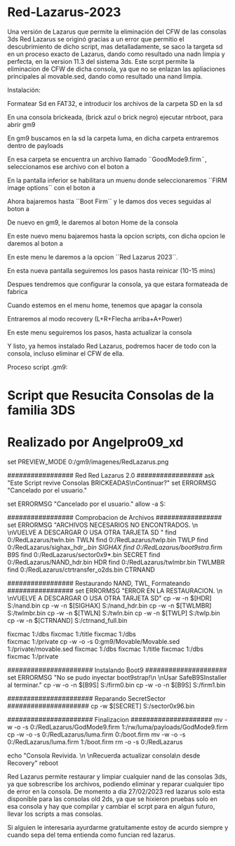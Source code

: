 # Red-Lazarus-2023
Una versión de Lazarus que permite la eliminación del CFW de las consolas 3ds
Red Lazarus se originó gracias a un error que permitio el descubrimiento de dicho script, mas detalladamente, se saco la targeta sd en un proceso exacto de Lazarus, dando como resultado una nadn limpia y perfecta, en la version 11.3 del sistema 3ds. Este scrpt permite la eliminacion de CFW de dicha consola, ya que no se enlazan las apliaciones principales al movable.sed, dando como resultado una nand limpia.

Instalación: 

Formatear Sd en FAT32, e introducir los archivos de la carpeta SD en la sd

En una consola brickeada, (brick azul o brick negro) ejecutar ntrboot, para abrir gm9

En gm9 buscamos en la sd la carpeta luma, en dicha carpeta entraremos dentro de payloads

En esa carpeta se encuentra un archivo llamado ¨GoodMode9.firm¨, seleccionamos ese archivo con el boton a

En la pantalla inferior se habilitara un muenu donde seleccionaremos ´´FIRM image options´´ con el boton a

Ahora bajaremos hasta ´´Boot Firm´´ y le damos dos veces seguidas al boton a

De nuevo en gm9, le daremos al boton Home de la consola

En este nuevo menu bajaremos hasta la opcion scripts, con dicha opcion le daremos al boton a

En este menu le daremos a la opcion ´´Red Lazarus 2023´´.

En esta nueva pantalla seguiremos los pasos hasta reinicar (10-15 mins)

Despues tendremos que configurar la consola, ya que estara formateada de fabrica

Cuando estemos en el menu home, tenemos que apagar la consola

Entraremos al modo recovery (L+R+Flecha arriba+A+Power)

En este menu seguiremos los pasos, hasta actualizar la consola



Y listo, ya hemos instalado Red Lazarus, podremos hacer de todo con la consola, incluso eliminar el CFW de ella.

Proceso script .gm9:

# Script que Resucita Consolas de la familia 3DS
# Realizado por Angelpro09_xd
set PREVIEW_MODE 0:/gm9/imagenes/RedLazarus.png

################# Red Red Lazarus 2.0 #################
ask "Este Script revive Consolas BRICKEADAS\nContinuar?"
set ERRORMSG "Cancelado por el usuario."

set ERRORMSG "Cancelado por el usuario."
allow -a S:

################# Comprobacion de Archivos ################# 
set ERRORMSG "ARCHIVOS NECESARIOS NO ENCONTRADOS. \n \nVUELVE A DESCARGAR O USA OTRA TARJETA SD "
find 0:/RedLazarus/twln.bin TWLN
find 0:/RedLazarus/twlp.bin TWLP
find 0:/RedLazarus/sighax_hdr_*.bin SIGHAX
find 0:/RedLazarus/boot9stra*.firm B9S
find 0:/RedLazarus/sector0x9*.bin SECRET
find 0:/RedLazarus/NAND_hdr.bin HDR
find 0:/RedLazarus/twlmbr.bin TWLMBR
find 0:/RedLazarus/ctrtransfer_o2ds.bin CTRNAND

################# Restaurando NAND, TWL, Formateando ################# 
set ERRORMSG "ERROR EN LA RESTAURACION. \n \nVUELVE A DESCARGAR O USA OTRA TARJETA SD"
cp -w -n $[HDR] S:/nand.bin
cp -w -n $[SIGHAX] S:/nand_hdr.bin
cp -w -n $[TWLMBR] S:/twlmbr.bin
cp -w -n $[TWLN] S:/twln.bin
cp -w -n $[TWLP] S:/twlp.bin
cp -w -n $[CTRNAND] S:/ctrnand_full.bin


fixcmac 1:/dbs
fixcmac 1:/title
fixcmac 1:/dbs																
fixcmac 1:/private
cp -w -o -s 0:gm9/Movable/Movable.sed 1:/private/movable.sed
fixcmac 1:/dbs
fixcmac 1:/title
fixcmac 1:/dbs																
fixcmac 1:/private							


###################### Instalando Boot9 #####################
set ERRORMSG "No se pudo inyectar boot9strap!\n \nUsar SafeB9SInstaller al terminar."
cp -w -o -n $[B9S] S:/firm0.bin
cp -w -o -n $[B9S] S:/firm1.bin

###################### Reparando SecretSector #####################
cp -w $[SECRET] S:/sector0x96.bin

###################### Finalizacion #####################
mv -w -o -s 0:/RedLazarus/GodMode9.firm 1:/rw/luma/payloads/GodMode9.firm
cp -w -o -s 0:/RedLazarus/luma.firm 0:/boot.firm
mv -w -o -s 0:/RedLazarus/luma.firm 1:/boot.firm
rm -o -s 0:/RedLazarus

echo "Consola Revivida. \n \nRecuerda actualizar consola\n desde Recovery"
reboot

Red Lazarus permite restaurar y limpiar cualquier nand de las consolas 3ds, ya que sobrescribe los archivos, podiendo eliminar y reparar cualquier tipo de error en la consola.
De momento a dia 27/02/2023 red lazarus solo esta disponible para las consolas old 2ds, ya que se hixieron pruebas solo en esa consola y hay que compilar y cambiar el scrpt para en algun futuro, llevar los scripts a mas consolas. 

Si alguien le interesaria ayurdarme gratuitamente estoy de acurdo siempre y cuando sepa del tema entienda como funcian red lazarus.
